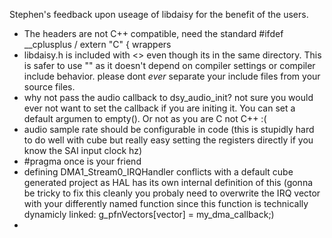 
Stephen's feedback upon useage of libdaisy for the benefit of the users.

 - The headers are not C++ compatible, need the standard #ifdef __cplusplus / extern "C" { wrappers
 - libdaisy.h is included with <> even though its in the same directory. This is safer to use "" as it doesn't depend on compiler settings or compiler include behavior. please dont _ever_ separate your include files from your source files. 
 - why not pass the audio callback to dsy_audio_init? not sure you would ever not want to set the callback if you are initing it. You can set a default argumen to empty(). Or not as you are C not C++ :(
 - audio sample rate should be configurable in code (this is stupidly hard to do well with cube but really easy setting the registers directly if you know the SAI input clock hz)
 - #pragma once is your friend
 - defining DMA1_Stream0_IRQHandler conflicts with a default cube generated project as HAL has its own internal definition of this (gonna be tricky to fix this cleanly you probaly need to overwrite the IRQ vector  with your differently named function since this function is technically dynamicly linked: g_pfnVectors[vector] = my_dma_callback;)
 -
 
